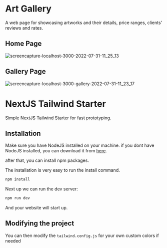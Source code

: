# Art Gallery

A web page for showcasing artworks and their details, price ranges, clients' reviews and rates.

## Home Page

![screencapture-localhost-3000-2022-07-31-11_25_13](https://user-images.githubusercontent.com/58562757/182008546-38c1ad2e-1faa-4291-9383-d15090a4c01c.png)

## Gallery Page

![screencapture-localhost-3000-gallery-2022-07-31-11_23_17](https://user-images.githubusercontent.com/58562757/182008544-a1275aae-1f54-40e7-9e1e-7c4e90e71817.png)

# NextJS Tailwind Starter

Simple NextJS Tailwind Starter for fast prototyping.

## Installation

Make sure you have NodeJS installed on your machine.
if you dont have NodeJS installed, you can download it from [here](https://nodejs.org/en/download/).

after that, you can install npm packages.

The installation is very easy to run the install command.

```bash
npm install
```

Next up we can run the dev server:

```bash
npm run dev
```

And your website will start up.

## Modifying the project

You can then modify the `tailwind.config.js` for your own custom colors if needed
